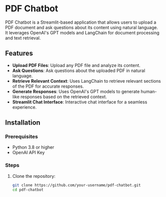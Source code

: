 # PDF Chatbot

PDF Chatbot is a Streamlit-based application that allows users to upload a PDF document and ask questions about its content using natural language. It leverages OpenAI's GPT models and LangChain for document processing and text retrieval.

## Features
- **Upload PDF Files**: Upload any PDF file and analyze its content.
- **Ask Questions**: Ask questions about the uploaded PDF in natural language.
- **Retrieve Relevant Context**: Uses LangChain to retrieve relevant sections of the PDF for accurate responses.
- **Generate Responses**: Uses OpenAI's GPT models to generate human-like responses based on the retrieved context.
- **Streamlit Chat Interface**: Interactive chat interface for a seamless experience.

## Installation

### Prerequisites
- Python 3.8 or higher
- OpenAI API Key

### Steps
1. Clone the repository:
   ```bash
   git clone https://github.com/your-username/pdf-chatbot.git
   cd pdf-chatbot
